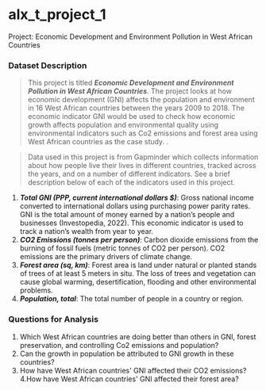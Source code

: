 # alx_t_project_1

Project: Economic Development and Environment Pollution in West African Countries

### Dataset Description 

>This project is titled ***Economic Development and Environment Pollution in West African Countries***. The project looks at how economic development (GNI) affects the population and environment in 16 West African countries between the years 2009 to 2018. The economic indicator GNI would be used to check how economic growth affects population and environmental quality using environmental indicators such as Co2 emissions and forest area using West African countries as the case study.
.

>Data used in this project is from Gapminder which collects information about how people live their lives in different countries, tracked across the years, and on a number of different indicators. See a brief description below of each of the indicators used in this project.

1. ***Total GNI (PPP, current international dollars $)***: Gross national income converted to international dollars using purchasing power parity rates. GNI is the total amount of money earned by a nation’s people and businesses (Investopedia, 2022). This economic indicator is used to track a nation’s wealth from year to year.
2. ***CO2 Emissions (tonnes per person)***: Carbon dioxide emissions from the burning of fossil fuels (metric tonnes of CO2 per person). CO2 emissions are the primary drivers of climate change.
3. ***Forest area (sq, km)***: Forest area is land under natural or planted stands of trees of at least 5 meters in situ. The loss of trees and vegetation can cause global warming, desertification, flooding and other environmental problems.
4. ***Population, total***: The total number of people in a country or region.



### Questions for Analysis
1. Which West African countries are doing better than others in GNI, forest preservation, and controlling Co2 emissions and population?
2. Can the growth in population be attributed to GNI growth in these countries?
3. How have West African countries' GNI affected their CO2 emissions?
4.How have West African countries' GNI affected their forest area?

 
